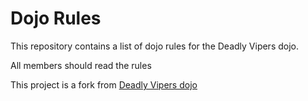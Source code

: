 Dojo Rules
==========

This repository contains a list of dojo rules for the Deadly Vipers dojo.

All members should read the rules

This project is a fork from [Deadly Vipers dojo](https://github.com/deadlyvipers)
